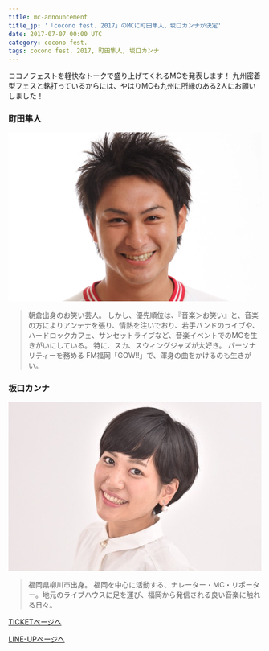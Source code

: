 ```yaml
---
title: mc-announcement
title_jp: '「cocono fest. 2017」のMCに町田隼人、坂口カンナが決定'
date: 2017-07-07 00:00 UTC
category: cocono fest.
tags: cocono fest. 2017, 町田隼人, 坂口カンナ
---
```


ココノフェストを軽快なトークで盛り上げてくれるMCを発表します！
九州密着型フェスと銘打っているからには、やはりMCも九州に所縁のある2人にお願いしました！

<p class="mb-50"></p>

### 町田隼人
[![](./images/machida-hayato.jpg)](/lineup/2017/mc/machida-hayato)

>朝倉出身のお笑い芸人。
>しかし、優先順位は、『音楽＞お笑い』と、音楽の方によりアンテナを張り、情熱を注いでおり、若手バンドのライブや、ハードロックカフェ、サンセットライブなど、音楽イベントでのMCを生きがいにしている。
>特に、スカ、スウィングジャズが大好き。
>パーソナリティーを務める FM福岡「GOW‼」で、渾身の曲をかけるのも生きがい。

<p class="mb-30"></p>

### 坂口カンナ
[![](./images/sakaguchi-kanna.jpg)](/lineup/2017/mc/sakaguchi-kanna)

>福岡県柳川市出身。
>福岡を中心に活動する、ナレーター・MC・リポーター。地元のライブハウスに足を運び、福岡から発信される良い音楽に触れる日々。

<p class="mb-50"></p>

<a href="/ticket.html" class="page-movement">TICKETページへ</a>

<p class="mb-30"></p>

<a href="/lineup.html" class="page-movement">LINE-UPページへ</a>

<!--
*斜体*
**強調**
<br>
<br>
>引用引用引用引用引用引用引用引用引用引用引用引用引用引用引用引用引用引用引用引用引用引用引用引用引用引用引用引用

<a href="http://milieu.ink/column/spac" class="source-link" target="_blank">出典リンク</a>

[リンク](http://milieu.ink/column/spac)

<a href="http://milieu.ink/column/spac" class="source-link" target="_blank">出典リンク</a>
リンク[リンク](http://milieu.ink/column/spac)リンク

- リスト
  - リスト

<a href="./2" class="article-next-page">次のページ</a>
-->